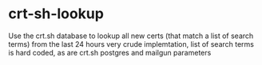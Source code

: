 # crt-sh-lookup
Use the crt.sh database to lookup all new certs (that match a list of search terms) from the last 24 hours
very crude implemtation, list of search terms is hard coded, as are crt.sh postgres and mailgun parameters
